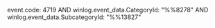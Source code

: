 event.code: 4719 AND winlog.event_data.CategoryId: "%%8278" AND winlog.event_data.SubcategoryId: "%%13827"
